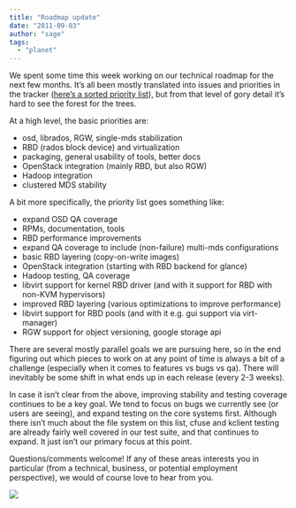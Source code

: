 ```yaml
---
title: "Roadmap update"
date: "2011-09-03"
author: "sage"
tags: 
  - "planet"
---
```


We spent some time this week working on our technical roadmap for the next few months. It’s all been mostly translated into issues and priorities in the tracker ([here’s a sorted priority list](http://tracker.newdream.net/rb/master_backlogs/ceph)), but from that level of gory detail it’s hard to see the forest for the trees.

At a high level, the basic priorities are:

- osd, librados, RGW, single-mds stabilization
- RBD (rados block device) and virtualization
- packaging, general usability of tools, better docs
- OpenStack integration (mainly RBD, but also RGW)
- Hadoop integration
- clustered MDS stability

A bit more specifically, the priority list goes something like:

- expand OSD QA coverage
- RPMs, documentation, tools
- RBD performance improvements
- expand QA coverage to include (non-failure) multi-mds configurations
- basic RBD layering (copy-on-write images)
- OpenStack integration (starting with RBD backend for glance)
- Hadoop testing, QA coverage
- libvirt support for kernel RBD driver (and with it support for RBD with non-KVM hypervisors)
- improved RBD layering (various optimizations to improve performance)
- libvirt support for RBD pools (and with it e.g. gui support via virt-manager)
- RGW support for object versioning, google storage api

There are several mostly parallel goals we are pursuing here, so in the end figuring out which pieces to work on at any point of time is always a bit of a challenge (especially when it comes to features vs bugs vs qa). There will inevitably be some shift in what ends up in each release (every 2-3 weeks).

In case it isn’t clear from the above, improving stability and testing coverage continues to be a key goal. We tend to focus on bugs we currently see (or users are seeing), and expand testing on the core systems first. Although there isn’t much about the file system on this list, cfuse and kclient testing are already fairly well covered in our test suite, and that continues to expand. It just isn’t our primary focus at this point.

Questions/comments welcome! If any of these areas interests you in particular (from a technical, business, or potential employment perspective), we would of course love to hear from you.

![](http://track.hubspot.com/__ptq.gif?a=268973&k=14&bu=http://ceph.com&r=http://ceph.com/updates/roadmap-update/&bvt=rss&p=wordpress)

